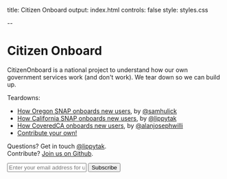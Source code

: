 title: Citizen Onboard
output: index.html
controls: false
style: styles.css

--

# Citizen Onboard
CitizenOnboard is a national project to understand how our own government services work (and don't work). We tear down so we can build up.


Teardowns:
- [How Oregon SNAP onboards new users](snap-or), by [@samhulick](www.twitter.com/samhulick)
- [How California SNAP onboards new users](snap-ca), by [@lippytak](www.twitter.com/lippytak)
- [How CoveredCA onboards new users](exchanges/ca), by [@alanjosephwilli](www.twitter.com/alanjosephwilli)
- [Contribute your own!](#contribute)

Questions? Get in touch [@lippytak](http://twitter.com/lippytak).<br>
Contribute? [Join us on Github](https://github.com/codeforamerica/citizen-onboard).<br>
<div class="email-group"> <form id="subscribe-form" method="post" action="http://tinyletter.com/CitizenOnboard">
    <input type="email" id="email" name="email" value="" placeholder="Enter your email address for updates">
    <button class="button" type="submit"> Subscribe </button>
</form>
</div>
<br>
<br>